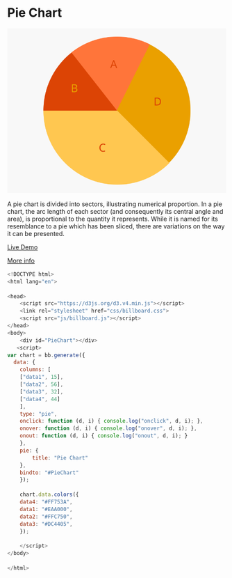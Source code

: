 # Pie Chart

![image](assets/image.svg)

A pie chart is divided into sectors, illustrating numerical proportion. In a pie chart, the arc length of each sector (and consequently its central angle and area), is proportional to the quantity it represents. While it is named for its resemblance to a pie which has been sliced, there are variations on the way it can be presented.


[Live Demo](http://geoviz.ceoas.oregonstate.edu/neocarto/modules/graphics/pie/index.html)

[More info](http://datavizproject.com/data-type/pie-chart/)

```javascript
<!DOCTYPE html>
<html lang="en">

<head> 
    <script src="https://d3js.org/d3.v4.min.js"></script>
    <link rel="stylesheet" href="css/billboard.css">
    <script src="js/billboard.js"></script>    
</head>
<body>
    <div id="PieChart"></div>
   <script>
var chart = bb.generate({
  data: {
    columns: [
    ["data1", 15],
    ["data2", 56],
    ["data3", 32],
    ["data4", 44]
    ],
    type: "pie",
    onclick: function (d, i) { console.log("onclick", d, i); },
    onover: function (d, i) { console.log("onover", d, i); },
    onout: function (d, i) { console.log("onout", d, i); }
    },       
    pie: {
        title: "Pie Chart"
    },
    bindto: "#PieChart"
    });

    chart.data.colors({
    data4: "#FF753A",
    data1: "#EAA000",
    data2: "#FFC750",
    data3: "#DC4405",
    });

    </script>
</body>

</html>
```

